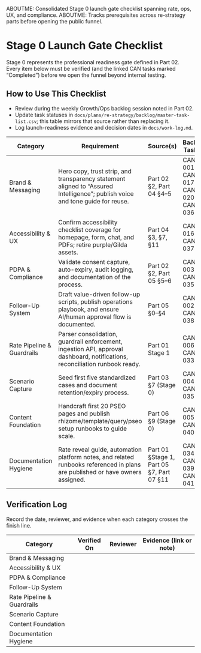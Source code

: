 ABOUTME: Consolidated Stage 0 launch gate checklist spanning rate, ops, UX, and compliance.
ABOUTME: Tracks prerequisites across re-strategy parts before opening the public funnel.

# Stage 0 Launch Gate Checklist

Stage 0 represents the professional readiness gate defined in Part 02. Every item below must be verified (and the linked CAN tasks marked “Completed”) before we open the funnel beyond internal testing.

## How to Use This Checklist
- Review during the weekly Growth/Ops backlog session noted in Part 02.
- Update task statuses in `docs/plans/re-strategy/backlog/master-task-list.csv`; this table mirrors that source rather than replacing it.
- Log launch-readiness evidence and decision dates in `docs/work-log.md`.

| Category | Requirement | Source(s) | Backlog Task(s) | Primary Owner |
|----------|-------------|-----------|-----------------|---------------|
| Brand & Messaging | Hero copy, trust strip, and transparency statement aligned to “Assured Intelligence”; publish voice and tone guide for reuse. | Part 02 §2, Part 04 §4–5 | CAN-001, CAN-017, CAN-020, CAN-036 | Design / Brent |
| Accessibility & UX | Confirm accessibility checklist coverage for homepage, form, chat, and PDFs; retire purple/Gilda assets. | Part 04 §3, §7, §11 | CAN-016, CAN-037 | Design / Engineering |
| PDPA & Compliance | Validate consent capture, auto-expiry, audit logging, and documentation of the process. | Part 02 §2, Part 05 §5–6 | CAN-003, CAN-035 | Ops |
| Follow-Up System | Draft value-driven follow-up scripts, publish operations playbook, and ensure AI/human approval flow is documented. | Part 05 §0–§4 | CAN-002, CAN-038 | Ops / Brent |
| Rate Pipeline & Guardrails | Parser consolidation, guardrail enforcement, ingestion API, approval dashboard, notifications, reconciliation runbook ready. | Part 01 Stage 1 | CAN-006, CAN-033 | Engineering |
| Scenario Capture | Seed first five standardized cases and document retention/expiry process. | Part 03 §7 (Stage 0) | CAN-004, CAN-035 | Ops / Engineering |
| Content Foundation | Handcraft first 20 PSEO pages and publish rhizome/template/query/pseo setup runbooks to guide scale. | Part 06 §9 (Stage 0) | CAN-005, CAN-040 | Content |
| Documentation Hygiene | Rate reveal guide, automation platform notes, and related runbooks referenced in plans are published or have owners assigned. | Part 01 §Stage 1, Part 05 §7, Part 07 §11 | CAN-034, CAN-039, CAN-041 | Engineering / Ops |

## Verification Log

Record the date, reviewer, and evidence when each category crosses the finish line.

| Category | Verified On | Reviewer | Evidence (link or note) |
|----------|-------------|----------|-------------------------|
| Brand & Messaging |  |  |  |
| Accessibility & UX |  |  |  |
| PDPA & Compliance |  |  |  |
| Follow-Up System |  |  |  |
| Rate Pipeline & Guardrails |  |  |  |
| Scenario Capture |  |  |  |
| Content Foundation |  |  |  |
| Documentation Hygiene |  |  |  |

